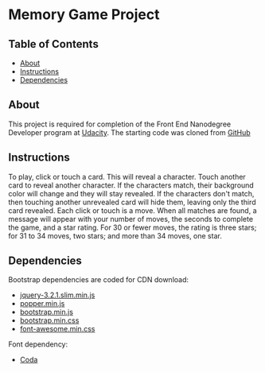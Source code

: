 # Memory Game Project

## Table of Contents

* [About](#about)
* [Instructions](#instructions)
* [Dependencies](#dependencies)

## About

This project is required for completion of the Front End Nanodegree Developer program
at [Udacity](udacity.com). The starting code was cloned from [GitHub](https://github.com/udacity/fend-project-memory-game.git)

## Instructions

To play, click or touch a card. This will reveal a character. Touch another card to reveal another
character. If the characters match, their background color will change and they will stay revealed.
If the characters don't match, then touching another unrevealed card will hide them, leaving only
the third card revealed. Each click or touch is a move. When all matches are found, a message
will appear with your number of moves, the seconds to complete the game, and a star rating. For 30
or fewer moves, the rating is three stars; for 31 to 34 moves, two stars; and more than 34 moves, one star.


## Dependencies

Bootstrap dependencies are coded for CDN download:
* [jquery-3.2.1.slim.min.js](https://code.jquery.com/jquery-3.2.1.slim.min.js)
* [popper.min.js](https://cdnjs.cloudflare.com/ajax/libs/popper.js/1.12.9/umd/popper.min.js)
* [bootstrap.min.js](https://maxcdn.bootstrapcdn.com/bootstrap/4.0.0/js/bootstrap.min.js)
* [bootstrap.min.css](https://maxcdn.bootstrapcdn.com/bootstrap/4.0.0/css/bootstrap.min.css)
* [font-awesome.min.css](https://maxcdn.bootstrapcdn.com/font-awesome/4.6.1/css/font-awesome.min.css)

Font dependency:
* [Coda](https://fonts.googleapis.com/css?family=Coda")
